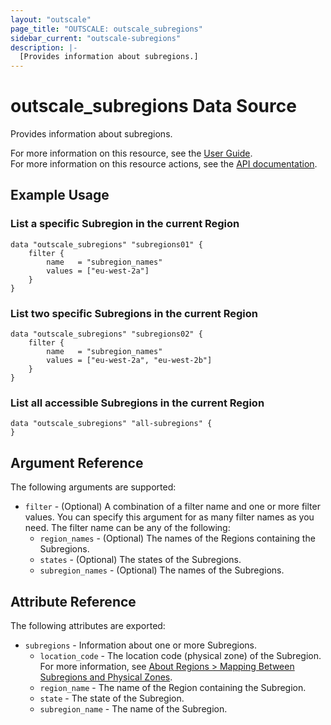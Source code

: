 ```yaml
---
layout: "outscale"
page_title: "OUTSCALE: outscale_subregions"
sidebar_current: "outscale-subregions"
description: |-
  [Provides information about subregions.]
---
```


# outscale_subregions Data Source

Provides information about subregions.

For more information on this resource, see the [User Guide](https://docs.outscale.com/en/userguide/About-Regions-Endpoints-and-Availability-Zones.html).  
For more information on this resource actions, see the [API documentation](https://docs.outscale.com/api#readsubregions).

## Example Usage

### List a specific Subregion in the current Region

```hcl
data "outscale_subregions" "subregions01" {
    filter {
        name   = "subregion_names"
        values = ["eu-west-2a"]
    }
}
```

### List two specific Subregions in the current Region

```hcl
data "outscale_subregions" "subregions02" {
    filter {
        name   = "subregion_names"
        values = ["eu-west-2a", "eu-west-2b"]
    }
}
```
### List all accessible Subregions in the current Region

```hcl
data "outscale_subregions" "all-subregions" {
}
```

## Argument Reference

The following arguments are supported:

* `filter` - (Optional) A combination of a filter name and one or more filter values. You can specify this argument for as many filter names as you need. The filter name can be any of the following:
    * `region_names` - (Optional) The names of the Regions containing the Subregions.
    * `states` - (Optional) The states of the Subregions.
    * `subregion_names` - (Optional) The names of the Subregions.

## Attribute Reference

The following attributes are exported:

* `subregions` - Information about one or more Subregions.
    * `location_code` - The location code (physical zone) of the Subregion. For more information, see [About Regions > Mapping Between Subregions and Physical Zones](https://docs.outscale.com/en/userguide/About-Regions-and-Subregions.html#_mapping_between_subregions_and_physical_zones).
    * `region_name` - The name of the Region containing the Subregion.
    * `state` - The state of the Subregion.
    * `subregion_name` - The name of the Subregion.
